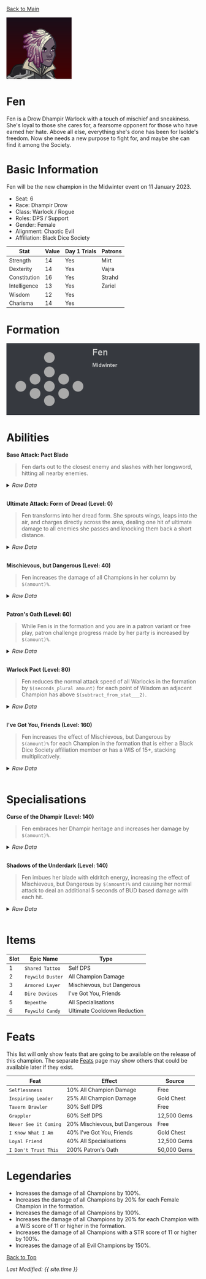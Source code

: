 [Back to Main](index.md)


![Profile Picture](images/portrait_fen.png)

# Fen

Fen is a Drow Dhampir Warlock with a touch of mischief and sneakiness. She's loyal to those she cares for, a fearsome opponent for those who have earned her hate. Above all else, everything she's done has been for Isolde's freedom. Now she needs a new purpose to fight for, and maybe she can find it among the Society.

# Basic Information

Fen will be the new champion in the Midwinter event on 11 January 2023.

* Seat: 6
* Race: Dhampir Drow
* Class: Warlock / Rogue
* Roles: DPS / Support
* Gender: Female
* Alignment: Chaotic Evil
* Affiliation: Black Dice Society

| Stat | Value | Day 1 Trials | Patrons |
|---|---|---|---|
| Strength | 14 | Yes | Mirt |
| Dexterity | 14 | Yes | Vajra |
| Constitution | 16 | Yes | Strahd |
| Intelligence | 13 | Yes | Zariel |
| Wisdom | 12 | Yes | |
| Charisma | 14 | Yes | |

# Formation

![Formation Layout](images/formation_fen.png)

# Abilities

**Base Attack: Pact Blade**
> Fen darts out to the closest enemy and slashes with her longsword, hitting all nearby enemies.
<details><summary><em>Raw Data</em></summary>
<p>
<pre>
{
    "description": "Fen darts out to the closest enemy and slashes with her longsword, hitting all nearby enemies.",
    "long_description": "",
    "damage_modifier": 1,
    "damage_types": ["melee"],
    "graphic_id": 0,
    "target": "front",
    "aoe_radius": 150,
    "tags": [
        "melee",
        "aoe"
    ],
    "num_targets": 1,
    "animations": [{
        "damage_frame": 4,
        "jump_sound": 30,
        "sound_frames": {"2": 154},
        "target_offset_x": -34,
        "type": "melee_attack"
    }],
    "name": "Pact Blade",
    "cooldown": 6.5,
    "id": 582
}
</pre>
</p>
</details>
<br />

**Ultimate Attack: Form of Dread (Level: 0)**
> Fen transforms into her dread form. She sprouts wings, leaps into the air, and charges directly across the area, dealing one hit of ultimate damage to all enemies she passes and knocking them back a short distance.
<details><summary><em>Raw Data</em></summary>
<p>
<pre>
{
    "description": "Fen sprouts wings and charges, dealing damage to all enemies and knocking them back.",
    "long_description": "Fen transforms into her dread form. She sprouts wings, leaps into the air, and charges directly across the area, dealing one hit of ultimate damage to all enemies she passes and knocking them back a short distance.",
    "damage_modifier": 0.029999999999999999,
    "damage_types": ["melee"],
    "graphic_id": 17463,
    "target": "all",
    "aoe_radius": 0,
    "tags": [
        "ultimate",
        "melee"
    ],
    "num_targets": 1,
    "animations": [{
        "pushback": 150,
        "seqs": {
            "attack": 4,
            "start": 7,
            "finish": 8
        },
        "ultimate": "fen",
        "type": "ultimate_attack"
    }],
    "name": "Form of Dread",
    "cooldown": 60,
    "id": 583
}
</pre>
</p>
</details>
<br />

**Mischievous, but Dangerous (Level: 40)**
> Fen increases the damage of all Champions in her column by `$(amount)%`.
<details><summary><em>Raw Data</em></summary>
<p>
<pre>
{
    "static_dps_mult": null,
    "required_level": 40,
    "effect": "effect_def,1363",
    "tip_text": "Fen increases the damage of Champions in her column.",
    "name": "Mischievous, but Dangerous",
    "id": 9757,
    "hero_id": 118,
    "upgrade_type": "unlock_ability",
    "default_enabled": 1,
    "required_upgrade_id": 0
}
{
    "effect_keys": [{
        "effect_string": "hero_dps_multiplier_mult,100",
        "targets": ["col"]
    }],
    "requirements": "",
    "description": {"desc": "$(source_hero) increases the damage of all Champions in her column by $(amount)%."},
    "id": 1363,
    "flavour_text": "",
    "graphic_id": 17458,
    "properties": {
        "is_formation_ability": true,
        "owner_use_outgoing_description": true
    }
}
</pre>
</p>
</details>
<br />

**Patron's Oath (Level: 60)**
> While Fen is in the formation and you are in a patron variant or free play, patron challenge progress made by her party is increased by `$(amount)%`.
<details><summary><em>Raw Data</em></summary>
<p>
<pre>
{
    "static_dps_mult": null,
    "required_level": 60,
    "effect": "effect_def,1366",
    "tip_text": "Fen increases the amount of progress credited in Patron Challenges in the party she is in.",
    "name": "Patron's Oath",
    "id": 9760,
    "hero_id": 118,
    "upgrade_type": "unlock_ability",
    "default_enabled": 1,
    "required_upgrade_id": 0
}
{
    "effect_keys": [{
        "off_when_benched": true,
        "effect_string": "buff_patron_challenge_progress,100"
    }],
    "requirements": "",
    "description": {"desc": "While $(source_hero) is in the formation and you are in a patron variant or free play, patron challenge progress made by her party is increased by $(amount)%."},
    "id": 1366,
    "flavour_text": "",
    "graphic_id": 17459,
    "properties": {
        "is_formation_ability": true,
        "owner_use_outgoing_description": true
    }
}
</pre>
</p>
</details>
<br />

**Warlock Pact (Level: 80)**
> Fen reduces the normal attack speed of all Warlocks in the formation by `$(seconds_plural amount)` for each point of Wisdom an adjacent Champion has above `$(subtract_from_stat___2)`.
<details><summary><em>Raw Data</em></summary>
<p>
<pre>
{
    "static_dps_mult": null,
    "required_level": 80,
    "effect": "effect_def,1364",
    "name": "Warlock Pact",
    "id": 9758,
    "hero_id": 118,
    "upgrade_type": "unlock_ability",
    "default_enabled": 1,
    "required_upgrade_id": 0
}
{
    "effect_keys": [
        {
            "manual_stacking": true,
            "stacks_multiply": false,
            "formation_arrows_for_effected_only": true,
            "off_when_benched": true,
            "show_bonus": true,
            "effect_string": "reduce_attack_cooldown,0.1",
            "filter_targets": [{
                "type": "by_tags",
                "tags": "warlock"
            }],
            "targets": ["all"]
        },
        {
            "overlay": {
                "manual_graphic": "fen_warlock_pack",
                "y": -65
            },
            "stats": ["wis"],
            "subtract_from_stat": 10,
            "effect_string": "fen_warlock_pack",
            "count_on": "adj"
        }
    ],
    "requirements": "",
    "description": {"desc": "$(source_hero) reduces the normal attack speed of all Warlocks in the formation by $(seconds_plural amount) for each point of Wisdom an adjacent Champion has above $(subtract_from_stat___2)."},
    "id": 1364,
    "flavour_text": "",
    "graphic_id": 17460,
    "properties": {
        "indexed_effect_properties": true,
        "is_formation_ability": true,
        "default_bonus_index": 0,
        "owner_use_outgoing_description": true,
        "per_effect_index_bonuses": true
    }
}
</pre>
</p>
</details>
<br />

**I've Got You, Friends (Level: 160)**
> Fen increases the effect of Mischievous, but Dangerous by `$(amount)%` for each Champion in the formation that is either a Black Dice Society affiliation member or has a WIS of 15+, stacking multiplicatively.
<details><summary><em>Raw Data</em></summary>
<p>
<pre>
{
    "static_dps_mult": null,
    "required_level": 160,
    "effect": "effect_def,1365",
    "name": "I've Got You, Friends",
    "id": 9759,
    "hero_id": 118,
    "upgrade_type": "unlock_ability",
    "default_enabled": 1,
    "required_upgrade_id": 0
}
{
    "effect_keys": [{
        "stack_title": "Relevant Champions",
        "amount_updated_listeners": ["slot_changed"],
        "off_when_benched": true,
        "show_bonus": true,
        "amount_func": "mult",
        "stack_func": "per_crusader",
        "effect_string": "buff_upgrade,100,9757,0",
        "stack_func_data": {"target_filters_or": [
            {
                "stat": "wis",
                "comparison": "gte",
                "check": 15,
                "type": "stat"
            },
            {
                "type": "tags",
                "tags": "blackdicesociety"
            }
        ]}
    }],
    "requirements": "",
    "description": {"desc": "$(source_hero) increases the effect of Mischievous, but Dangerous by $(amount)% for each Champion in the formation that is either a Black Dice Society affiliation member or has a WIS of 15+, stacking multiplicatively."},
    "id": 1365,
    "flavour_text": "",
    "graphic_id": 17457,
    "properties": {
        "is_formation_ability": true,
        "owner_use_outgoing_description": true
    }
}
</pre>
</p>
</details>
<br />

# Specialisations

**Curse of the Dhampir (Level: 140)**
> Fen embraces her Dhampir heritage and increases her damage by `$(amount)%`.
<details><summary><em>Raw Data</em></summary>
<p>
<pre>
{
    "static_dps_mult": null,
    "specialization_name": "Curse of the Dhampir",
    "required_level": 140,
    "effect": "effect_def,1368",
    "name": "Curse of the Dhampir",
    "specialization_graphic_id": 17461,
    "id": 9762,
    "hero_id": 118,
    "upgrade_type": "unlock_ability",
    "default_enabled": 1,
    "required_upgrade_id": 0,
    "specialization_description": "Fen focuses on her Dhampir heritage, dealing much more damage."
}
{
    "effect_keys": [
        {"effect_string": "hero_dps_multiplier_mult,1000"},
        {
            "skin_property_prefix": "spec_2_overlay",
            "effect_string": "animation_synced_overlay,17498"
        }
    ],
    "requirements": "",
    "description": {"desc": "$(source_hero) embraces her Dhampir heritage and increases her damage by $(amount)%."},
    "id": 1368,
    "flavour_text": "",
    "graphic_id": 0,
    "properties": {
        "indexed_effect_properties": true,
        "is_formation_ability": true,
        "default_bonus_index": 0,
        "owner_use_outgoing_description": true,
        "type": "upgrade",
        "formation_circle_icon": false,
        "per_effect_index_bonuses": true
    }
}
</pre>
</p>
</details>
<br />

**Shadows of the Underdark (Level: 140)**
> Fen imbues her blade with eldritch energy, increasing the effect of Mischievous, but Dangerous by `$(amount)%` and causing her normal attack to deal an additional 5 seconds of BUD based damage with each hit.
<details><summary><em>Raw Data</em></summary>
<p>
<pre>
{
    "static_dps_mult": null,
    "specialization_name": "Shadows of the Underdark",
    "required_level": 140,
    "effect": "effect_def,1367",
    "name": "Shadows of the Underdark",
    "specialization_graphic_id": 17462,
    "id": 9761,
    "hero_id": 118,
    "upgrade_type": "unlock_ability",
    "default_enabled": 1,
    "required_upgrade_id": 0,
    "specialization_description": "Fen focuses on her eldritch blade, increasing her support and dealing additional damage."
}
{
    "effect_keys": [
        {"effect_string": "buff_upgrade,100,9757"},
        {
            "skin_property_prefix": "spec_1_overlay",
            "effect_string": "animation_synced_overlay,17499"
        },
        {"effect_string": "change_base_attack,584"}
    ],
    "requirements": "",
    "description": {"desc": "$(source_hero) imbues her blade with eldritch energy, increasing the effect of $(upgrade_name id) by $(amount)% and causing her normal attack to deal an additional 5 seconds of BUD based damage with each hit."},
    "id": 1367,
    "flavour_text": "",
    "graphic_id": 0,
    "properties": {
        "indexed_effect_properties": true,
        "is_formation_ability": true,
        "default_bonus_index": 0,
        "owner_use_outgoing_description": true,
        "type": "upgrade",
        "formation_circle_icon": false,
        "per_effect_index_bonuses": true
    }
}
</pre>
</p>
</details>
<br />

# Items

| Slot | Epic Name | Type |
|---|---|---|
| 1 | `Shared Tattoo` | Self DPS |
| 2 | `Feywild Duster` | All Champion Damage |
| 3 | `Armored Layer` | Mischievous, but Dangerous |
| 4 | `Dire Devices` | I've Got You, Friends |
| 5 | `Nepenthe` | All Specialisations |
| 6 | `Feywild Candy` | Ultimate Cooldown Reduction |

# Feats

This list will only show feats that are going to be available on the release of this champion. The separate [Feats](feats.md) page may show others that could be available later if they exist.

| Feat | Effect | Source |
|---|---|---|
| `Selflessness` | 10% All Champion Damage | Free |
| `Inspiring Leader` | 25% All Champion Damage | Gold Chest |
| `Tavern Brawler` | 30% Self DPS | Free |
| `Grappler` | 60% Self DPS | 12,500 Gems |
| `Never See it Coming` | 20% Mischievous, but Dangerous | Free |
| `I Know What I Am` | 40% I've Got You, Friends | Gold Chest |
| `Loyal Friend` | 40% All Specialisations | 12,500 Gems |
| `I Don't Trust This` | 200% Patron's Oath | 50,000 Gems |

# Legendaries

* Increases the damage of all Champions by 100%.
* Increases the damage of all Champions by 20% for each Female Champion in the formation.
* Increases the damage of all Champions by 100%.
* Increases the damage of all Champions by 20% for each Champion with a WIS score of 11 or higher in the formation.
* Increases the damage of all Champions with a STR score of 11 or higher by 100%.
* Increases the damage of all Evil Champions by 150%.

[Back to Top](#top)

*Last Modified: {{ site.time }}*